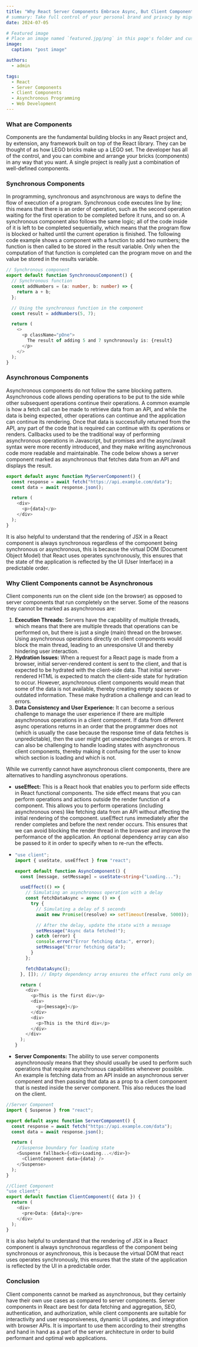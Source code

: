 ```yaml
---
title: "Why React Server Components Embrace Async, But Client Components Don't"
# summary: Take full control of your personal brand and privacy by migrating away from the big tech platforms!
date: 2024-07-05

# Featured image
# Place an image named `featured.jpg/png` in this page's folder and customize its options here.
image:
  caption: "post image"

authors:
  - admin

tags:
  - React
  - Server Components
  - Client Components
  - Asynchronous Programming
  - Web Development
---
```


### What are Components

Components are the fundamental building blocks in any React project and, by extension, any framework built on top of the React library. They can be thought of as how LEGO bricks make up a LEGO set. The developer has all of the control, and you can combine and arrange your bricks (components) in any way that you want. A single project is really just a combination of well-defined components.

### Synchronous Components

In programming, synchronous and asynchronous are ways to define the flow of execution of a program. Synchronous code executes line by line; this means that there is an order of operation, such as the second operation waiting for the first operation to be completed before it runs, and so on. A synchronous component also follows the same logic; all of the code inside of it is left to be completed sequentially, which means that the program flow is blocked or halted until the current operation is finished. The following code example shows a component with a function to add two numbers; the function is then called to be stored in the result variable. Only when the computation of that function is completed can the program move on and the value be stored in the results variable.

```typescript
// Synchronous component
export default function SynchronousComponent() {
  // Synchronous function
  const addNumbers = (a: number, b: number) => {
    return a + b;
  };

  // Using the synchronous function in the component
  const result = addNumbers(5, 7);

  return (
    <>
      <p className="pOne">
        The result of adding 5 and 7 synchronously is: {result}
      </p>
    </>
  );
}
```

### Asynchronous Components

Asynchronous components do not follow the same blocking pattern. Asynchronous code allows pending operations to be put to the side while other subsequent operations continue their operations. A common example is how a fetch call can be made to retrieve data from an API, and while the data is being expected, other operations can continue and the application can continue its rendering. Once that data is successfully returned from the API, any part of the code that is required can continue with its operations or renders. Callbacks used to be the traditional way of performing asynchronous operations in Javascript, but promises and the async/await syntax were more recently introduced, and they make writing asynchronous code more readable and maintainable. The code below shows a server component marked as asynchronous that fetches data from an API and displays the result.

```typescript
export default async function MyServerComponent() {
  const response = await fetch("https://api.example.com/data");
  const data = await response.json();

  return (
    <div>
      <p>{data}</p>
    </div>
  );
}
```

It is also helpful to understand that the rendering of JSX in a React component is always synchronous regardless of the component being synchronous or asynchronous, this is because the virtual DOM (Document Object Model) that React uses operates synchronously, this ensures that the state of the application is reflected by the UI (User Interface) in a predictable order.

### Why Client Components cannot be Asynchronous

Client components run on the client side (on the browser) as opposed to server components that run completely on the server. Some of the reasons they cannot be marked as asynchronous are:

1. **Execution Threads:** Servers have the capability of multiple threads, which means that there are multiple threads that operations can be performed on, but there is just a single (main) thread on the browser. Using asynchronous operations directly on client components would block the main thread, leading to an unresponsive UI and thereby hindering user interaction.
2. **Hydration Issues:** When a request for a React page is made from a browser, initial server-rendered content is sent to the client, and that is expected to be hydrated with the client-side data. That initial server-rendered HTML is expected to match the client-side state for hydration to occur. However, asynchronous client components would mean that some of the data is not available, thereby creating empty spaces or outdated information. These make hydration a challenge and can lead to errors.
3. **Data Consistency and User Experience:** It can become a serious challenge to manage the user experience if there are multiple asynchronous operations in a client component. If data from different async operations returns in an order that the programmer does not (which is usually the case because the response time of data fetches is unpredictable), then the user might get unexpected changes or errors. It can also be challenging to handle loading states with asynchronous client components, thereby making it confusing for the user to know which section is loading and which is not.

While we currently cannot have asynchronous client components, there are alternatives to handling asynchronous operations.

- **useEffect:** This is a React hook that enables you to perform side effects in React functional components. The side effect means that you can perform operations and actions outside the render function of a component. This allows you to perform operations (including asynchronous ones) like fetching data from an API without affecting the initial rendering of the component. useEffect runs immediately after the render completes and before the next render occurs. This ensures that we can avoid blocking the render thread in the browser and improve the performance of the application. An optional dependency array can also be passed to it in order to specify when to re-run the effects.
- ```typescript
  "use client";
  import { useState, useEffect } from "react";

  export default function AsyncComponent() {
    const [message, setMessage] = useState<string>("Loading...");

    useEffect(() => {
      // Simulating an asynchronous operation with a delay
      const fetchDataAsync = async () => {
        try {
          // Simulating a delay of 5 seconds
          await new Promise((resolve) => setTimeout(resolve, 5000));

          // After the delay, update the state with a message
          setMessage("Async data fetched!");
        } catch (error) {
          console.error("Error fetching data:", error);
          setMessage("Error fetching data");
        }
      };

      fetchDataAsync();
    }, []); // Empty dependency array ensures the effect runs only once on component mount

    return (
      <div>
        <p>This is the first div</p>
        <div>
          <p>{message}</p>
        </div>
        <div>
          <p>This is the third div</p>
        </div>
      </div>
    );
  }
  ```

- **Server Components:** The ability to use server components asynchronously means that they should usually be used to perform such operations that require asynchronous capabilities whenever possible. An example is fetching data from an API inside an asynchronous server component and then passing that data as a prop to a client component that is nested inside the server component. This also reduces the load on the client.

```typescript
//Server Component
import { Suspense } from "react";

export default async function ServerComponent() {
  const response = await fetch("https://api.example.com/data");
  const data = await response.json();

  return (
    //Suspense boundary for loading state
    <Suspense fallback={<div>Loading...</div>}>
      <ClientComponent data={data} />
    </Suspense>
  );
}
```

```typescript
//Client Component
"use client";
export default function ClientComponent({ data }) {
  return (
    <div>
      <pre>Data: {data}</pre>
    </div>
  );
}
```

It is also helpful to understand that the rendering of JSX in a React component is always synchronous regardless of the component being synchronous or asynchronous, this is because the virtual DOM that react uses operates synchronously, this ensures that the state of the application is reflected by the UI in a predictable order.

### Conclusion

Client components cannot be marked as asynchronous, but they certainly have their own use cases as compared to server components. Server components in React are best for data fetching and aggregation, SEO, authentication, and authorization, while client components are suitable for interactivity and user responsiveness, dynamic UI updates, and integration with browser APIs. It is important to use them according to their strengths and hand in hand as a part of the server architecture in order to build performant and optimal web applications.
